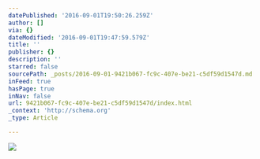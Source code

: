 ```yaml
---
datePublished: '2016-09-01T19:50:26.259Z'
author: []
via: {}
dateModified: '2016-09-01T19:47:59.579Z'
title: ''
publisher: {}
description: ''
starred: false
sourcePath: _posts/2016-09-01-9421b067-fc9c-407e-be21-c5df59d1547d.md
inFeed: true
hasPage: true
inNav: false
url: 9421b067-fc9c-407e-be21-c5df59d1547d/index.html
_context: 'http://schema.org'
_type: Article

---
```

![](https://the-grid-user-content.s3-us-west-2.amazonaws.com/febee11f-6781-49c0-a2eb-3df629ea38b5.jpg)